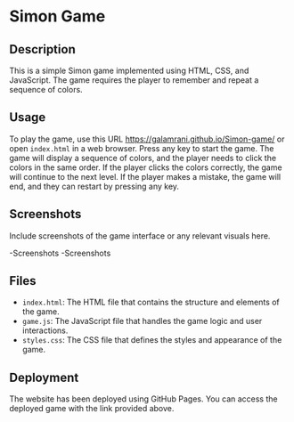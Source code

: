 # Simon Game

## Description
This is a simple Simon game implemented using HTML, CSS, and JavaScript. The game requires the player to remember and repeat a sequence of colors.

## Usage
To play the game, use this URL https://galamrani.github.io/Simon-game/ or open `index.html` in a web browser. 
Press any key to start the game. The game will display a sequence of colors, and the player needs to click the colors in the same order. 
If the player clicks the colors correctly, the game will continue to the next level. If the player makes a mistake, the game will end, and they can restart by pressing any key.

## Screenshots
Include screenshots of the game interface or any relevant visuals here.

-Screenshots
-Screenshots

## Files
- `index.html`: The HTML file that contains the structure and elements of the game.
- `game.js`: The JavaScript file that handles the game logic and user interactions.
- `styles.css`: The CSS file that defines the styles and appearance of the game.

## Deployment
The website has been deployed using GitHub Pages. You can access the deployed game with the link provided above.





